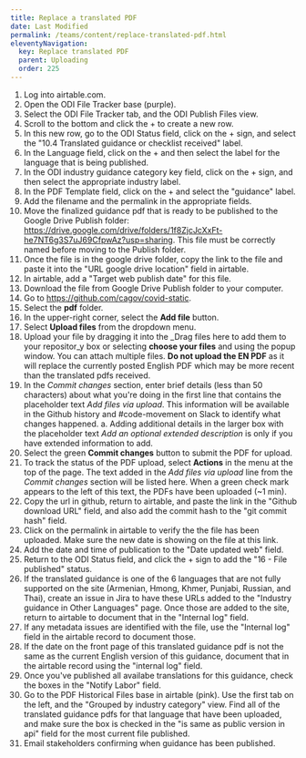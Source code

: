 ```yaml
---
title: Replace a translated PDF
date: Last Modified 
permalink: /teams/content/replace-translated-pdf.html
eleventyNavigation:
  key: Replace translated PDF
  parent: Uploading
  order: 225
---
```


1. Log into airtable.com.
2. Open the ODI File Tracker base (purple). 
3. Select the ODI File Tracker tab, and the ODI Publish Files view. 
4. Scroll to the bottom and click the + to create a new row. 
5. In this new row, go to the ODI Status field, click on the + sign, and select the "10.4 Translated guidance or checklist received" label.
6. In the Language field, click on the + and then select the label for the language that is being published.
7. In the ODI industry guidance category key field, click on the + sign, and then select the appropriate industry label. 
8. In the PDF Template field, click on the + and select the "guidance" label.
9. Add the filename and the permalink in the appropriate fields. 
10. Move the finalized guidance pdf that is ready to be published to the Google Drive Publish folder: https://drive.google.com/drive/folders/1f8ZjcJcXxFt-he7NT6g3S7uJ69CfpwAz?usp=sharing. This file must be correctly named before moving to the Publish folder. 
12. Once the file is in the google drive folder, copy the link to the file and paste it into the "URL google drive location" field in airtable. 
13. In airtable, add a "Target web publish date" for this file. 
14. Download the file from Google Drive Publish folder to your computer. 
15. Go to https://github.com/cagov/covid-static.
16. Select the **pdf** folder.
17. In the upper-right corner, select the **Add file** button.
18. Select **Upload files** from the dropdown menu.
19. Upload your file by dragging it into the _Drag files here to add them to your repositor_y box or selecting **choose your files** and using the popup window. You can attach multiple files. **Do not upload the EN PDF** as it will replace the currently posted English PDF which may be more recent than the translated pdfs received.
20. In the _Commit changes_ section, enter brief details (less than 50 characters) about what you're doing in the first line that contains the placeholder text _Add files via upload_. This information will be available in the Github history and #code-movement on Slack to identify what changes happened. 
  a. Adding additional details in the larger box with the placeholder text _Add an optional extended description_ is only if you have extended information to add.
12. Select the green **Commit changes** button to submit the PDF for upload.
13. To track the status of the PDF upload, select **Actions** in the menu at the top of the page. The text added in the _Add files via upload_ line from the _Commit changes_ section will be listed here. When a green check mark appears to the left of this text, the PDFs have been uploaded (~1 min). 
14. Copy the url in github, return to airtable, and paste the link in the "Github download URL" field, and also add the commit hash to the "git commit hash" field. 
15. Click on the permalink in airtable to verify the the file has been uploaded. Make sure the new date is showing on the file at this link. 
16. Add the date and time of publication to the "Date updated web" field.
17. Return to the ODI Status field, and click the + sign to add the "16 - File published" status.
18. If the translated guidance is one of the 6 languages that are not fully supported on the site (Armenian, Hmong, Khmer, Punjabi, Russian, and Thai), create an issue in Jira to have these URLs added to the "Industry guidance in Other Languages" page. Once those are added to the site, return to airtable to document that in the "Internal log" field.
19. If any metadata issues are identified with the file, use the "Internal log" field in the airtable record to document those.
20. If the date on the front page of this translated guidance pdf is not the same as the current English version of this guidance, document that in the airtable record using the "internal log" field. 
21. Once you've published all availabe translations for this guidance, check the boxes in the "Notify Labor" field. 
22. Go to the PDF Historical Files base in airtable (pink). Use the first tab on the left, and the "Grouped by industry category" view. Find all of the translated guidance pdfs for that language that have been uploaded, and make sure the box is checked in the "is same as public version in api" field for the most current file published.
23. Email stakeholders confirming when guidance has been published. 
